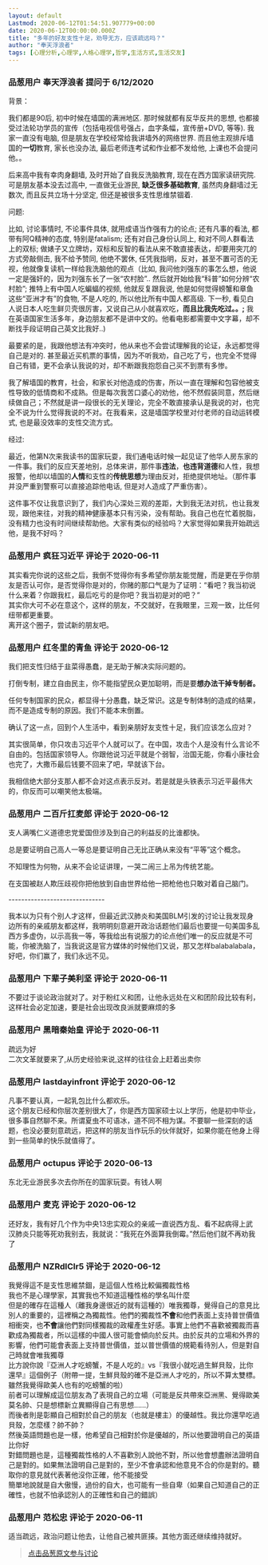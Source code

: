 ```yaml
---
layout: default
Lastmod: 2020-06-12T01:54:51.907779+00:00
date: 2020-06-12T00:00:00.000Z
title: "多年的好友支性十足，劝导无方，应该疏远吗？"
author: "奉天浮浪者"
tags: [心理分析,心理学,人格心理学,哲学,生活方式,生活交友]
---
```



### 品葱用户 **奉天浮浪者** 提问于 6/12/2020
    
背景：  
  
我们都是90后, 初中时候在墙国的满洲地区. 那时候就都有反华反共的思想, 也都接受过法轮功学员的宣传（包括电视信号强占，血字条幅，宣传册+DVD, 等等). 我家一直没有电脑, 但是朋友在学校经常给我讲墙外的网络世界. 而且他主观排斥墙国的**一切**教育, 家长也没办法, 最后老师连考试和作业都不发给他, 上课也不会提问他。。  
  
后来高中我有幸肉身翻墙, 及时开始了自我反洗脑教育, 现在在西方国家读研究院. 可是朋友基本没去过高中, 一直做无业游民, **缺乏很多基础教育**, 虽然肉身翻墙过无数次, 而且反共立场十分坚定, 但还是被很多支性思维禁锢着.  
  
问题:  
  
比如, 讨论事情时, 不论事件具体, 就用成语当作强有力的论点; 还有凡事的看法, 都带有阿Q精神的态度, 特别是fatalism; 还有对自己身份认同上, 和对不同人群看法上的双标; 做婊子又立牌坊，双标和反智的看法从来不敢直接表达，却要用突兀的方式旁敲侧击, 我不给予赞同, 他绝不罢休, 任凭我指明，反对，甚至不置可否的无视，他就像复读机一样给我洗脑他的观点（比如, 我问他刘强东的事怎么想，他说一定是强奸的，因为刘强东长了一张“农村脸”.. 然后就开始给我“科普”如何分辨“农村脸”; 推特上有中国人吃蝙蝠的视频, 他就反复跟我说, 他是如何觉得螃蟹和章鱼这些“亚洲才有”的食物, 不是人吃的, 所以他比所有中国人都高级. 下一秒, 看见白人说日本人吃生鲜贝壳很厉害，又说自己从小就喜欢吃，**而且比我先吃过。。;** 我在英语国家生活多年，身边朋友都不是讲中文的。他看电影都需要中文字幕，却不断找手段证明自己英文比我好..)  
  
最要紧的是，我跟他想法有冲突时，他从来也不会尝试理解我的论证，永远都觉得自己是对的. 甚至最近买机票的事情，因为不听我劝，自己吃了亏，也完全不觉得自己有错，更不会承认我说的对，却不断跟我抱怨自己买不到票有多惨。  
  
我了解墙国的教育，社会，和家长对他造成的伤害，所以一直在理解和包容他被支性导致的低情商和不成熟。但是每次我苦口婆心的劝他，他不然假装同意，然后继续做自己；不然就是讲一段很长的无关理论，完全不敢直接承认是我说的对，也完全不说为什么觉得我说的不对。在我看来，这是墙国学校里对付老师的自动运转模式, 也是最没效率的支性交流方式。  
  
经过:  
  
最近，他第N次来我读书的国家玩耍，我们通电话时候一起见证了他华人房东家的一件事。我们的反应天差地别，总体来讲，那件事**违法**，**也违背道德**和人性，我想报警，他却以墙国的**人情**和支性的**传统思想**为理由反对，拒绝提供地址。（那件事并没严重到警察可以直接追踪他电话, 但是对人造成了严重伤害）。  
  
这件事不仅让我意识到了，我们内心深处三观的差距，大到我无法对抗，也让我发现，跟他来往，对我的精神健康基本只有污染，没有帮助。我自己也在忙着脱脂，没有精力也没有时间继续帮助他。大家有类似的经验吗？大家觉得如果我开始疏远他，是我不好吗？
    
                

### 品葱用户 **疯狂习近平** 评论于 2020-06-11
        
其实看完你说的这些之后，我倒不觉得你有多希望你朋友能觉醒，而是更在乎你朋友是否认可你，是否觉得你是对的，你赌的那口气是为了证明：“看吧？我当初说什么来着？你跟我杠，最后吃亏的是你吧？我当初是对的吧？”  
其实你大可不必在意这个，这样的朋友，不交就好，在我眼里，三观一致，比任何纽带都更重要。  
离开这个圈子，尝试新的朋友吧。
        
                

### 品葱用户 **红冬里的青鱼** 评论于 2020-06-12
        
我们把支性归结于韭菜得愚蠢，是无助于解决实际问题的。  
  
打倒专制，建立自由民主，你不能指望民众更加聪明，而是要**想办法干掉专制者。**  
  
任何专制国家的民众，都显得十分愚蠢，缺乏常识。这是专制体制的造成的结果，而不是造成专制的原因。我们不能本末倒置。  
  
确认了这一点，回到个人生活中，看到亲朋好友支性十足，我们应该怎么应对？  
  
其实很简单，你只攻击习近平个人就可以了。在中国，攻击个人是没有什么言论不自由的。包括国家领导人。你跟他说习近平就是个弱智，治国无能，你看小康社会也完了，大撒币最后钱要不回来了吧，早就该下台。  
  
我相信绝大部分支那人都不会对这点表示反对。若是就是头铁表示习近平最伟大的，你反而可以嘲笑他太极端。
        
                

### 品葱用户 **二百斤扛麦郎** 评论于 2020-06-12
        
支人满嘴仁义道德忠党爱国但涉及到自己的利益反的比谁都快。  
  
总是要证明自己高人一等总是要证明自己无比正确从来没有“平等”这个概念。  
  
不知理性为何物，从来不会论证讲理，一哭二闹三上吊为传统艺能。  
  
在支国被赵人欺压歧视你把他放到自由世界给他一把枪他也只敢对着自己脑门。  
  
\------------------------------  
  
我本以为只有个别人才这样，但最近武汉肺炎和美国BLM引发的讨论让我发现身边所有的亲戚朋友都这样，我明明刻意避开政治话题他们最后也要提一句美国多乱西方多虚伪，以示高我一等，等我给出有说服力的论点他们唯一的反应就是不可能，你被洗脑了，当我说这是官方媒体的时候他们又说，那又怎样balabalabala，好吧，你们赢了，我们永远不见。
        
                

### 品葱用户 **下辈子美利坚** 评论于 2020-06-11
        
不要过于谈论政治就对了。对于粉红义和团，让他永远处在义和团阶段比较有利，这样社会必定加速，要是社会出现改良派就要麻烦的多
        
                

### 品葱用户 **黑暗秦始皇** 评论于 2020-06-11
        
疏远为好  
二次文革就要来了,从历史经验来说,这样的往往会上赶着出卖你
        
                

### 品葱用户 **lastdayinfront** 评论于 2020-06-12
        
凡事不要认真，一起乳包比什么都欢乐。  
这个朋友已经和你层次差别很大了，你是西方国家硕士以上学历，他是初中毕业，很多事自然聊不来。所谓夏虫不可语冰，道不同不相为谋。不要聊一些深刻的话题，也没必要刻意疏远，把这样的朋友当作玩乐的伙伴就好，如果你能在他身上得到一些简单的快乐就值得了。
        
                

### 品葱用户 **octupus** 评论于 2020-06-13
        
东北无业游民多次去你所在的国家玩耍。有钱人啊
        
                

### 品葱用户 **麦克** 评论于 2020-06-12
        
还好友，我有好几个作为中央13忠实观众的亲戚一直说西方乱、看不起病得上武汉肺炎只能等死劝我别去，我就说：“我死在外面算我倒霉。”然后他们就不再劝我了
        
                

### 品葱用户 **NZRdlClr5** 评论于 2020-06-12
        
我覺得這不是支性思維禁錮，是這個人性格比較偏獨裁性格  
我也不是心理學家，其實我也不知道這種性格的學名叫什麼  
但是的確存在這種人（離我身邊很近的就有這種的）唯我獨尊，覺得自己的意見比別人的重要的，這裡稱之為獨裁性。他們的獨裁性**不會**和他們表面上支持普世價值相衝突，也**不會**讓他們對同樣獨裁的政權產生好感。事實上他們不喜歡被獨裁而喜歡成為獨裁者，所以這樣的中國人很可能會傾向於反共。由於反共的立場和外界的影響，他們可能會表面上支持普世價值，並以普世價值的規範看待別人，但是對自己時就會唯我獨尊  
比方說你說『亞洲人才吃螃蟹，不是人吃的』vs『我很小就吃過生鮮貝殼，比你還早』這個例子（附帶一提，生鮮貝殼的確不是亞洲人才吃的，所以不算太雙標。雖然我覺得歐美人也有的吃螃蟹的啦）  
前者可以理解成這位朋友為了表現自己的立場（可能是反共帶來亞洲黑、覺得歐美莫名帥、只是想標新立異顯得自己有思想……）  
而後者則是彰顯自己相對於自己的朋友（也就是樓主）的優越性。我比你還早吃過貝殼，怎麼樣？帥不帥？  
然後英語問題也是一樣，他希望自己相對於你是優越的，所以他要證明自己的英語比你好  
對錯問題也是，這種獨裁性格的人不喜歡別人說他不對，所以他會想盡辦法證明自己是對的。如果無法證明自己是對的，至少不會承認和他意見不合的你是對的。聽取你的意見就代表著他沒你正確，他不能接受  
簡單地說就是自大傲慢，過份的自大，也可能有一些自卑（如果自己知道自己的正確性，也就不怕承認別人的正確性和自己的錯誤）
        
                

### 品葱用户 **范松忠** 评论于 2020-06-11
        
适当疏远，政治问题让他去，让他自己被共匪揍。其他方面还继续维持就好。
        
                





> [点击品葱原文参与讨论](https://pincong.rocks/question/27148)

